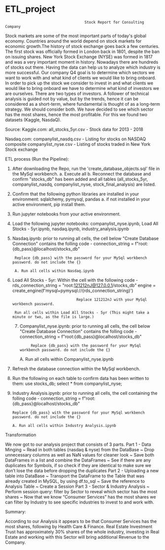 # ETL_project

                                        Stock Report for Consulting Company

Stock markets are some of the most important parts of today's global economy. Countries around the world depend on stock markets for economic growth.The history of stock exchange goes back a few centuries. The first stock was officially formed in London back in 1801, despite the ban on issuing shares. New York Stock Exchange (NYSE) was formed in 1817 and was a very important moment in history. Nowadays there are hundreds of stocks out there. Having the data can help us to analyze which industry is more successful. Our company Q4 goal is to determine which sectors we want to work with and what kind of clients we would like to bring onboard. In order to pick up the stock we consider to invest in and what clients we would like to bring onboard we have to determine what kind of investors we are ourselves. There are two types of investors. A follower of technical analysis is guided not by value, but by the trends, hence it can be considered as a short-term, where fundamental is thought of as a long-term strategy. We should consider both. We have decided to see which sector has the most shares, hence the most profitable. For this we found two datasets (Kaggle, NasdaQ).

Source:
Kaggle.com: 
all_stocks_5yr.csv - Stock data for 2013 - 2018

Nasdaq.com:
companylist_nasdq.csv - Listing for stocks on NASDAQ composite
companylist_nyse.csv - Listing of stocks traded in New York Stock exchange

ETL process (Run the Pipeline):
1. After downloading the Repo, run the 'create_database_objects.sql' file in the MySql workbench.
    a. Execute all
    b. Reconnect the database and confirm "stocks_db" has been added and all tables (all_stocks_5yr, companylist_nasdq, companylist_nyse, stock_final_analysis) are listed.

2. Confirm that the following python libraries are installed in your environment: sqlalchemy, pymysql, pandas
    a. if not installed in your active environment, pip install them.

3. Run jupyter notebooks from your active environment.

4. Load the following jupyter notebooks: companylist_nyse.ipynb, Load All Stocks - 5yr.ipynb, nasdaq.ipynb, industry_analysis.ipynb

5. Nasdaq.ipynb: prior to running all cells, the cell below "Create Database Connection" contains the folling code - connection_string = f"root:{db_pass}@localhost/stocks_db"

        Replace {db_pass} with the password for your MySql workbench password. do not include the {}

        A. Run all cells within Nasdaq.ipynb

6. Load All Stocks - 5yr: Within the cell with the following code - rds_connection_string = "root:121212nJ@127.0.0.1/stocks_db"
                                                                        engine = create_engine(f'mysql+pymysql://{rds_connection_string}')

                                    Replace 121212nJ with your MySql workbench password.
                                    
        Run all cells within Load All Stocks - 5yr (This might take a minute or two, as the file is large.)

    7. Companylist_nyse.ipynb: prior to running all cells, the cell below "Create Database Connection" contains the folling code - 
                                connection_string = f"root:{db_pass}@localhost/stocks_db"

                Replace {db_pass} with the password for your MySql workbench password. do not include the {}

        A. Run all cells within Companylist_nyse.ipynb

8. Refresh the database connection within the MySql workbench.

9. Run the following on each table to confirm data has been written to them:    use stocks_db;
                                                                                select * from companylist_nyse;

10. Industry Analysis.ipynb: prior to running all cells, the cell containing the folling code - 
                                                                                                connection_string = f"root:{db_pass}@localhost/stocks_db"

        Replace {db_pass} with the password for your MySql workbench password. do not include the {}

        A. Run all cells within Industry Analysis.ipynb



Transformation

We now got to our analysis project that consists of 3 parts.
    Part 1 - Data Minging
~ Read in both tables (nasdaq & nyse) from the DataBase
~ Drop unnecessary columns as well as NaN values for cleaner look
~ Save both DataFrames in a list and combine the DataFrames
~ See if there are any duplicates for Symbols, if so check if they are identical to make sure we don’t lose the data before dropping the duplicates
    Part 2 - Uploading a new table into DataBase
~ Transport the DataFrame to the Table that was already created in MySQL, by using df.to_sql
~ Save the reference to Analysis Table
~ Create a Session
    Part 3 - Sector & Industry Analysis
~ Perform session query: filter by Sector to reveal which sector has the most shares
~ Now that we know “Consumer Services” has the most shares we can filter by Industry to see specific industries to invest to and work with.



Summary:

According to our Analysis it appears to be that Consumer Services has the most shares, following by Health Care & Finance.
Real Estate Investment Trust has approximately 30% shares of the whole industry, investing in Real Estate and working with this Sector will bring additional Revenue to the Company.

